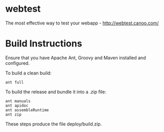webtest
=======

The most effective way to test your webapp - http://webtest.canoo.com/

Build Instructions
==================

Ensure that you have Apache Ant, Groovy and Maven installed and configured.

To build a clean build:

```
ant full
```

To build the release and bundle it into a .zip file:

```
ant manuals
ant apidoc
ant assembleRuntime
ant zip
```

These steps produce the file deploy/build.zip.
